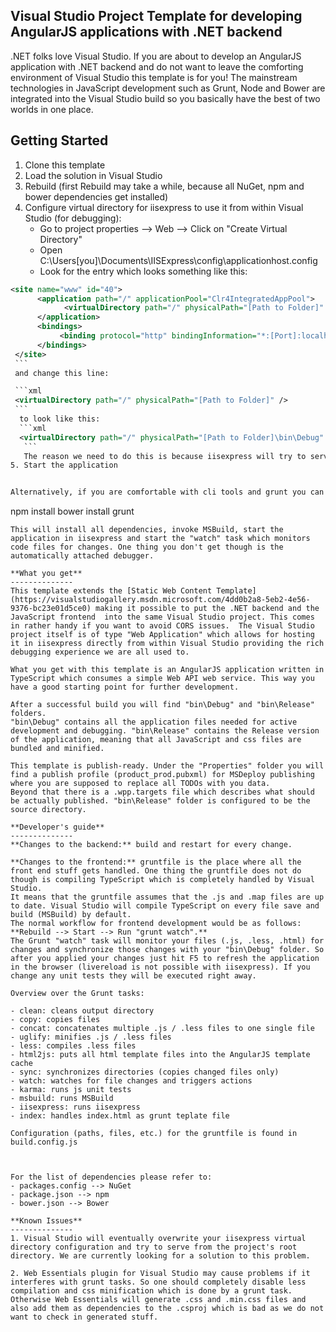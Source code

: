 **Visual Studio Project Template for developing AngularJS applications with .NET backend**
------------------------------------------------------------------------

.NET folks love Visual Studio. If you are about to develop an AngularJS application with .NET backend and do not want to leave the comforting environment of Visual Studio this template is for you! The mainstream technologies in JavaScript development such as Grunt, Node and Bower are integrated into the Visual Studio build so you basically have the best of two worlds in one place.

**Getting Started**
--------------

 1. Clone this template
 2. Load the solution in Visual Studio
 3. Rebuild (first Rebuild may take a while, because all NuGet, npm and bower dependencies get installed)
 4. Configure virtual directory for iisexpress to use it from within Visual Studio (for debugging):
	 -  Go to project properties --> Web --> Click on "Create Virtual Directory"
	 -  Open C:\Users\[you]\Documents\IISExpress\config\applicationhost.config
	 -  Look for the entry which looks something like this:

   ```xml
   <site name="www" id="40">
         <application path="/" applicationPool="Clr4IntegratedAppPool">
               <virtualDirectory path="/" physicalPath="[Path to Folder]" />
         </application>
         <bindings>
              <binding protocol="http" bindingInformation="*:[Port]:localhost" />
         </bindings>
    </site>
    ```
    and change this line:

    ```xml
    <virtualDirectory path="/" physicalPath="[Path to Folder]" />
    ```
     to look like this:
     ```xml
     <virtualDirectory path="/" physicalPath="[Path to Folder]\bin\Debug" />
      ```
      The reason we need to do this is because iisexpress will try to serve from the project's root directory. It is unfortunately not possible to configure the physical path in Visual Studio.
 5. Start the application


Alternatively, if you are comfortable with cli tools and grunt you can simply execute:
```
npm install
bower install
grunt
```
This will install all dependencies, invoke MSBuild, start the application in iisexpress and start the "watch" task which monitors code files for changes. One thing you don't get though is the automatically attached debugger.

**What you get**
--------------
This template extends the [Static Web Content Template](https://visualstudiogallery.msdn.microsoft.com/4dd0b2a8-5eb2-4e56-9376-bc23e01d5ce0) making it possible to put the .NET backend and the JavaScript frontend  into the same Visual Studio project. This comes in rather handy if you want to avoid CORS issues.  The Visual Studio project itself is of type "Web Application" which allows for hosting it in iisexpress directly from within Visual Studio providing the rich debugging experience we are all used to.

What you get with this template is an AngularJS application written in TypeScript which consumes a simple Web API web service. This way you have a good starting point for further development.

After a successful build you will find "bin\Debug" and "bin\Release" folders.
"bin\Debug" contains all the application files needed for active development and debugging. "bin\Release" contains the Release version of the application, meaning that all JavaScript and css files are bundled and minified.

This template is publish-ready. Under the "Properties" folder you will find a publish profile (product_prod.pubxml) for MSDeploy publishing where you are supposed to replace all TODOs with you data.
Beyond that there is a .wpp.targets file which describes what should be actually published. "bin\Release" folder is configured to be the source directory.

**Developer's guide**
--------------
**Changes to the backend:** build and restart for every change.

**Changes to the frontend:** gruntfile is the place where all the front end stuff gets handled. One thing the gruntfile does not do though is compiling TypeScript which is completely handled by Visual Studio.
It means that the gruntfile assumes that the .js and .map files are up to date. Visual Studio will compile TypeScript on every file save and build (MSBuild) by default.  
The normal workflow for frontend development would be as follows:
**Rebuild --> Start --> Run "grunt watch".**  
The Grunt "watch" task will monitor your files (.js, .less, .html) for changes and synchronize those changes with your "bin\Debug" folder. So after you applied your changes just hit F5 to refresh the application in the browser (livereload is not possible with iisexpress). If you change any unit tests they will be executed right away.

Overview over the Grunt tasks:

- clean: cleans output directory
- copy: copies files
- concat: concatenates multiple .js / .less files to one single file
- uglify: minifies .js / .less files
- less: compiles .less files
- html2js: puts all html template files into the AngularJS template cache
- sync: synchronizes directories (copies changed files only)
- watch: watches for file changes and triggers actions
- karma: runs js unit tests
- msbuild: runs MSBuild
- iisexpress: runs iisexpress
- index: handles index.html as grunt teplate file

Configuration (paths, files, etc.) for the gruntfile is found in build.config.js



For the list of dependencies please refer to:
- packages.config --> NuGet  
- package.json --> npm  
- bower.json --> Bower

**Known Issues**
--------------
1. Visual Studio will eventually overwrite your iisexpress virtual directory configuration and try to serve from the project's root directory. We are currently looking for a solution to this problem.

2. Web Essentials plugin for Visual Studio may cause problems if it interferes with grunt tasks. So one should completely disable less compilation and css minification which is done by a grunt task. Otherwise Web Essentials will generate .css and .min.css files and also add them as dependencies to the .csproj which is bad as we do not want to check in generated stuff.
